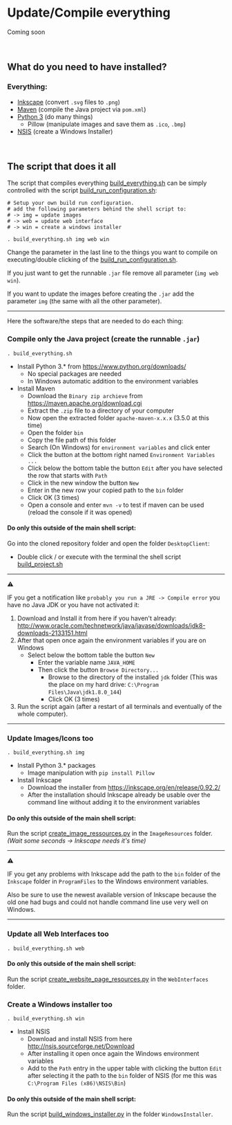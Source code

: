 # Update/Compile everything

Coming soon

<br>

## What do you need to have installed?

### Everything:

* [Inkscape](https://inkscape.org/en/release/0.92.2/) (convert `.svg` files to `.png`)
* [Maven](https://maven.apache.org/download.cgi) (compile the Java project via `pom.xml`)
* [Python 3](https://www.python.org/downloads/) (do many things)
  * Pillow (manipulate images and save them as `.ico`, `.bmp`)
* [NSIS](http://nsis.sourceforge.net/Download) (create a Windows Installer)

<br>

## The script that does it all

The script that compiles everything [build_everything.sh](../build_everything.sh) can be simply controlled with the script [build_run_configuration.sh](../build_run_configuration.sh):

```shell
# Setup your own build run configuration.
# add the following parameters behind the shell script to:
# -> img = update images
# -> web = update web interface
# -> win = create a windows installer

. build_everything.sh img web win
```

Change the parameter in the last line to the things you want to compile on executing/double clicking of the [build_run_configuration.sh](../build_run_configuration.sh).

If you just want to get the runnable `.jar` file remove all parameter (`img web win`).

If you want to update the images before creating the `.jar` add the parameter `img` (the same with all the other parameter).

---

Here the software/the steps that are needed to do each thing:

### Compile only the Java project (create the runnable `.jar`)

```shell
. build_everything.sh
```

* Install Python 3.* from https://www.python.org/downloads/
  * No special packages are needed
  * In Windows automatic addition to the environment variables
* Install Maven
  * Download the `Binary zip archieve` from https://maven.apache.org/download.cgi
  * Extract the `.zip` file to a directory of your computer
  * Now open the extracted folder `apache-maven-x.x.x` (3.5.0 at this time)
  * Open the folder `bin`
  * Copy the file path of this folder
  * Search (On Windows) for `environment variables` and click enter
  * Click the button at the bottom right named `Environment Variables ... `
  * Click below the bottom table the button `Edit` after you have selected the row that starts with `Path`
  * Click in the new window the button `New`
  * Enter in the new row your copied path to the `bin` folder
  * Click OK (3 times)
  * Open a console and enter `mvn -v` to test if maven can be used (reload the console if it was opened)

#### Do only this outside of the main shell script:

Go into the cloned repository folder and open the folder `DesktopClient`:

* Double click / or execute with the terminal the shell script [build_project.sh](../DesktopClient/build_project.sh)

---

:warning:

IF you get a notification like `probably you run a JRE -> Compile error` you have no Java JDK or you have not activated it:

1. Download and Install it from here if you haven't already:
   http://www.oracle.com/technetwork/java/javase/downloads/jdk8-downloads-2133151.html
2. After that open once again the environment variables if you are on Windows
   - Select below the bottom table the button `New`
     - Enter the variable name `JAVA_HOME`
     - Then click the button `Browse Directory...`
       - Browse to the directory of the installed `jdk` folder
         (This was the place on my hard drive: `C:\Program Files\Java\jdk1.8.0_144`)
       - Click OK (3 times)
3. Run the script again (after a restart of all terminals and eventually of the whole computer).

---

### Update Images/Icons too

```shell
. build_everything.sh img
```

- Install Python 3.* packages
  - Image manipulation with `pip install Pillow`
- Install Inkscape
  - Download the installer from https://inkscape.org/en/release/0.92.2/
  - After the installation should Inkscape already be usable over the command line without adding it to the environment variables

#### Do only this outside of the main shell script:

Run the script [create_image_ressources.py](../ImageResources/create_image_ressources.py) in the `ImageResources` folder.
*(Wait some seconds -> Inkscape needs it's time)*

------

⚠

IF you get any problems with Inkscape add the path to the `bin` folder of the `Inkscape` folder in `ProgramFiles` to the Windows environment variables.

Also be sure to use the newest available version of Inkscape because the old one had bugs and could not handle command line use very well on Windows.

---

### Update all Web Interfaces too

```shell
. build_everything.sh web
```

#### Do only this outside of the main shell script:

Run the script [create_website_page_resources.py](../WebInterfaces/create_website_page_resources.py) in the `WebInterfaces` folder.

### Create a Windows installer too

```shell
. build_everything.sh win
```

- Install NSIS
  - Download and install NSIS from here http://nsis.sourceforge.net/Download
  - After installing it open once again the Windows environment variables
  - Add to the `Path` entry in the upper table with clicking the button `Edit` after selecting it the path to the `bin` folder of NSIS (for me this was `C:\Program Files (x86)\NSIS\Bin`)

#### Do only this outside of the main shell script:

Run the script [build_windows_installer.py](../WindowsInstaller/build_windows_installer.py) in the folder `WindowsInstaller`.